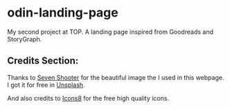 # odin-landing-page
My second project at TOP. A landing page inspired from Goodreads  and StoryGraph.


## Credits Section:

Thanks to [Seven Shooter](https://unsplash.com/@sevenshooterimage) for the beautiful image the I used in this webpage. I got it for free in [Unsplash](https://unsplash.com/).

And also credits to [Icons8](https://icons8.com/) for the free high quality icons.